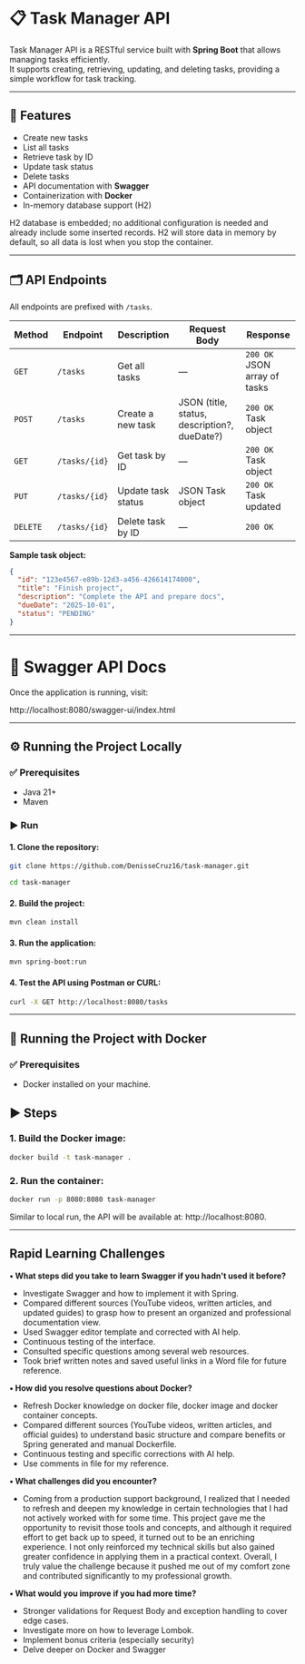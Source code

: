 # 📋 Task Manager API

Task Manager API is a RESTful service built with **Spring Boot** that allows managing tasks efficiently.  
It supports creating, retrieving, updating, and deleting tasks, providing a simple workflow for task tracking.

---

## 🚀 Features
- Create new tasks
- List all tasks
- Retrieve task by ID
- Update task status
- Delete tasks
- API documentation with **Swagger**
- Containerization with **Docker**
- In-memory database support (H2)
  
H2 database is embedded; no additional configuration is needed and already include some inserted records.
H2 will store data in memory by default, so all data is lost when you stop the container.

---

## 🗂️ API Endpoints

All endpoints are prefixed with `/tasks`.

| Method | Endpoint         | Description              | Request Body         | Response |
|--------|------------------|--------------------------|----------------------|----------|
| `GET`  | `/tasks`         | Get all tasks           | —                    | `200 OK` JSON array of tasks |
| `POST` | `/tasks`         | Create a new task       | JSON (title, status, description?, dueDate?) | `200 OK` Task object |
| `GET`  | `/tasks/{id}`    | Get task by ID          | —                    | `200 OK` Task object |
| `PUT`  | `/tasks/{id}`    | Update task status      | JSON Task object     | `200 OK` Task updated |
| `DELETE` | `/tasks/{id}`  | Delete task by ID       | —                    | `200 OK` |

**Sample task object:**
```json
{
  "id": "123e4567-e89b-12d3-a456-426614174000",
  "title": "Finish project",
  "description": "Complete the API and prepare docs",
  "dueDate": "2025-10-01",
  "status": "PENDING"
}
```
---

# 📖 Swagger API Docs

Once the application is running, visit:

http://localhost:8080/swagger-ui/index.html

---

## ⚙️ Running the Project Locally
### ✅ Prerequisites
- Java 21+
- Maven

### ▶️ Run
#### 1. Clone the repository:

```bash
git clone https://github.com/DenisseCruz16/task-manager.git

cd task-manager
```

#### 2. Build the project:

```bash
mvn clean install
```

#### 3. Run the application:

```bash
mvn spring-boot:run
```

#### 4. Test the API using Postman or CURL:

```bash
curl -X GET http://localhost:8080/tasks
```

---

## 🐳 Running the Project with Docker 
### ✅ Prerequisites

- Docker installed on your machine.

## ▶️ Steps

### 1. Build the Docker image:

```bash
docker build -t task-manager .
```

### 2. Run the container:

```bash
docker run -p 8080:8080 task-manager
```

Similar to local run, the API will be available at: http://localhost:8080.

---
## Rapid Learning Challenges

**• What steps did you take to learn Swagger if you hadn't used it before?**

  - Investigate Swagger and how to implement it with Spring.
  - Compared different sources (YouTube videos, written articles, and updated guides) to grasp how to present an organized and professional documentation view.
  - Used Swagger editor template and corrected with AI help.
  - Continuous testing of the interface.
  - Consulted specific questions among several web resources.
  - Took brief written notes and saved useful links in a Word file for future reference.
    
**• How did you resolve questions about Docker?**
- Refresh Docker knowledge on docker file, docker image and docker container concepts.
- Compared different sources (YouTube videos, written articles, and official guides) to understand basic structure and compare benefits or Spring generated and manual Dockerfile.
- Continuous testing and specific corrections with AI help.
- Use comments in file for my reference.

**• What challenges did you encounter?**

  - Coming from a production support background, I realized that I needed to refresh and deepen my knowledge in certain technologies that I had not actively worked with for some time. This project gave me the opportunity to revisit those tools and concepts, and although it required effort to get back up to speed, it turned out to be an enriching experience. I not only reinforced my technical skills but also gained greater confidence in applying them in a practical context. Overall, I truly value the challenge because it pushed me out of my comfort zone and contributed significantly to my professional growth.
    
**• What would you improve if you had more time?**

  - Stronger validations for Request Body and exception handling to cover edge cases.
  - Investigate more on how to leverage Lombok.
  - Implement bonus criteria (especially security)
  - Delve deeper on Docker and Swagger
